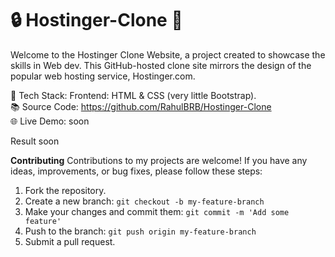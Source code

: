 # 🔒 Hostinger-Clone 🚀

Welcome to the Hostinger Clone Website, a project created to showcase the skills in Web dev. This GitHub-hosted clone site mirrors the design of the popular web hosting service, Hostinger.com.

🔨 Tech Stack: Frontend: HTML & CSS (very little Bootstrap).<br>
📚 Source Code: https://github.com/RahulBRB/Hostinger-Clone<br>
🌐 Live Demo: soon<br>

Result
soon


**Contributing**
Contributions to my projects are welcome! If you have any ideas, improvements, or bug fixes, please follow these steps:

1. Fork the repository.
2. Create a new branch: `git checkout -b my-feature-branch`
3. Make your changes and commit them: `git commit -m 'Add some feature'`
4. Push to the branch: `git push origin my-feature-branch`
5. Submit a pull request.
